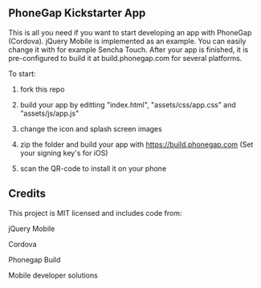 PhoneGap Kickstarter App
---

This is all you need if you want to start developing an app with PhoneGap (Cordova). jQuery Mobile is implemented as an example. You can easily change it with for example Sencha Touch. 
After your app is finished, it is pre-configured to build it at build.phonegap.com for several platforms.

To start: 

1. fork this repo

2. build your app by editting "index.html",  "assets/css/app.css" and "assets/js/app.js"

3. change the icon and splash screen images

4. zip the folder and build your app with https://build.phonegap.com (Set your signing key's for iOS)

5. scan the QR-code to install it on your phone

## Credits
This project is MIT licensed and includes code from:

jQuery Mobile

Cordova

Phonegap Build

Mobile developer solutions
